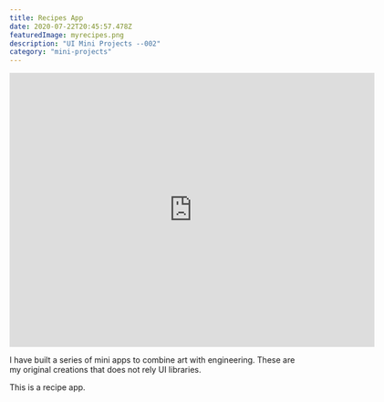 ```yaml
---
title: Recipes App
date: 2020-07-22T20:45:57.478Z
featuredImage: myrecipes.png
description: "UI Mini Projects --002"
category: "mini-projects"
---
```

<iframe src="https://player.vimeo.com/video/459406939" width="640" height="480" frameborder="0" allow="autoplay; fullscreen" allowfullscreen></iframe>

I have built a series of mini apps to combine art with engineering. 
These are my original creations that does not rely UI libraries. 

This is a recipe app. 



